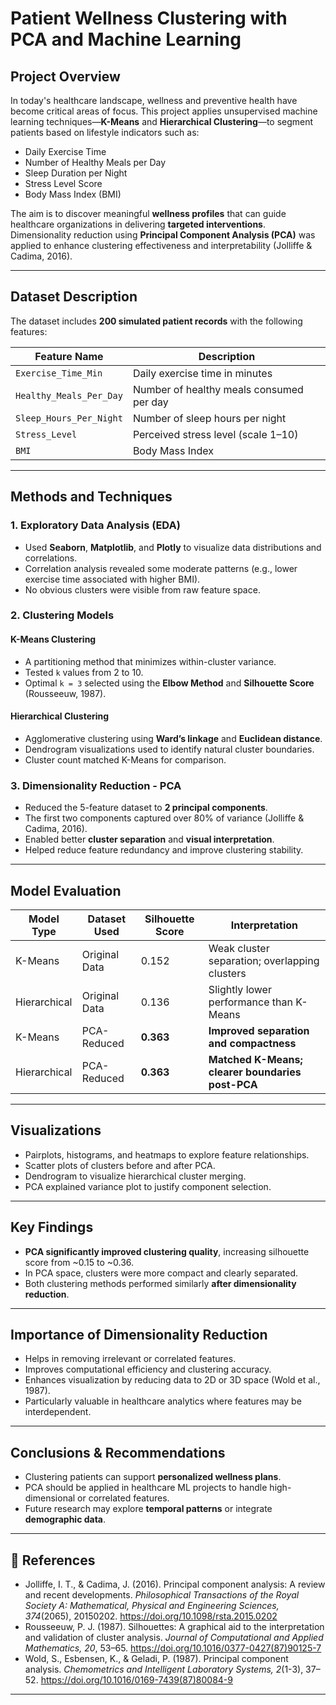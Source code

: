 # Patient Wellness Clustering with PCA and Machine Learning

## Project Overview

In today's healthcare landscape, wellness and preventive health have become critical areas of focus. This project applies unsupervised machine learning techniques—**K-Means** and **Hierarchical Clustering**—to segment patients based on lifestyle indicators such as:

- Daily Exercise Time
- Number of Healthy Meals per Day
- Sleep Duration per Night
- Stress Level Score
- Body Mass Index (BMI)

The aim is to discover meaningful **wellness profiles** that can guide healthcare organizations in delivering **targeted interventions**. Dimensionality reduction using **Principal Component Analysis (PCA)** was applied to enhance clustering effectiveness and interpretability (Jolliffe & Cadima, 2016).

---

##  Dataset Description

The dataset includes **200 simulated patient records** with the following features:

| Feature Name              | Description                                      |
|--------------------------|--------------------------------------------------|
| `Exercise_Time_Min`      | Daily exercise time in minutes                   |
| `Healthy_Meals_Per_Day`  | Number of healthy meals consumed per day         |
| `Sleep_Hours_Per_Night`  | Number of sleep hours per night                  |
| `Stress_Level`           | Perceived stress level (scale 1–10)              |
| `BMI`                    | Body Mass Index                                  |

---

##  Methods and Techniques

### 1. Exploratory Data Analysis (EDA)

- Used **Seaborn**, **Matplotlib**, and **Plotly** to visualize data distributions and correlations.
- Correlation analysis revealed some moderate patterns (e.g., lower exercise time associated with higher BMI).
- No obvious clusters were visible from raw feature space.

### 2. Clustering Models

#### K-Means Clustering

- A partitioning method that minimizes within-cluster variance.
- Tested `k` values from 2 to 10.
- Optimal `k = 3` selected using the **Elbow Method** and **Silhouette Score** (Rousseeuw, 1987).

####  Hierarchical Clustering

- Agglomerative clustering using **Ward’s linkage** and **Euclidean distance**.
- Dendrogram visualizations used to identify natural cluster boundaries.
- Cluster count matched K-Means for comparison.

### 3. Dimensionality Reduction - PCA

- Reduced the 5-feature dataset to **2 principal components**.
- The first two components captured over 80% of variance (Jolliffe & Cadima, 2016).
- Enabled better **cluster separation** and **visual interpretation**.
- Helped reduce feature redundancy and improve clustering stability.

---

## Model Evaluation

| Model Type         | Dataset Used      | Silhouette Score | Interpretation                                               |
|--------------------|-------------------|------------------|---------------------------------------------------------------|
| K-Means            | Original Data     | 0.152            | Weak cluster separation; overlapping clusters                |
| Hierarchical       | Original Data     | 0.136            | Slightly lower performance than K-Means                      |
| K-Means            | PCA-Reduced       | **0.363**            | **Improved separation and compactness**                       |
| Hierarchical       | PCA-Reduced       | **0.363**            | **Matched K-Means; clearer boundaries post-PCA**             |

---

## Visualizations

- Pairplots, histograms, and heatmaps to explore feature relationships.
- Scatter plots of clusters before and after PCA.
- Dendrogram to visualize hierarchical cluster merging.
- PCA explained variance plot to justify component selection.

---

##  Key Findings

- **PCA significantly improved clustering quality**, increasing silhouette score from ~0.15 to ~0.36.
- In PCA space, clusters were more compact and clearly separated.
- Both clustering methods performed similarly **after dimensionality reduction**.

---

## Importance of Dimensionality Reduction

- Helps in removing irrelevant or correlated features.
- Improves computational efficiency and clustering accuracy.
- Enhances visualization by reducing data to 2D or 3D space (Wold et al., 1987).
- Particularly valuable in healthcare analytics where features may be interdependent.

---

##  Conclusions & Recommendations

- Clustering patients can support **personalized wellness plans**.
- PCA should be applied in healthcare ML projects to handle high-dimensional or correlated features.
- Future research may explore **temporal patterns** or integrate **demographic data**.

---

## 📖 References

- Jolliffe, I. T., & Cadima, J. (2016). Principal component analysis: A review and recent developments. *Philosophical Transactions of the Royal Society A: Mathematical, Physical and Engineering Sciences, 374*(2065), 20150202. https://doi.org/10.1098/rsta.2015.0202  
- Rousseeuw, P. J. (1987). Silhouettes: A graphical aid to the interpretation and validation of cluster analysis. *Journal of Computational and Applied Mathematics, 20*, 53–65. https://doi.org/10.1016/0377-0427(87)90125-7  
- Wold, S., Esbensen, K., & Geladi, P. (1987). Principal component analysis. *Chemometrics and Intelligent Laboratory Systems, 2*(1-3), 37–52. https://doi.org/10.1016/0169-7439(87)80084-9

---

